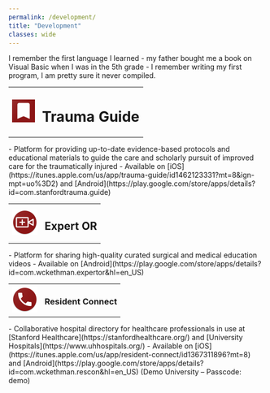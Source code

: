 ```yaml
---
permalink: /development/
title: "Development"
classes: wide
---
```

I remember the first language I learned - my father bought me a book on Visual Basic when I was in the 5th grade - I remember writing my first program, I am pretty sure it never compiled. 

<table>
	<tr>
		<td><img src="/images/development/trauma_guide_200.png" alt="Trauma Guide" width="45" height="45"></td>
		<td><h1>Trauma Guide</h1></td>
	</tr>
</table>
- Platform for providing up-to-date evidence-based protocols and educational materials to guide the care and scholarly pursuit of improved care for the traumatically injured
- Available on [iOS](https://itunes.apple.com/us/app/trauma-guide/id1462123331?mt=8&ign-mpt=uo%3D2) and [Android](https://play.google.com/store/apps/details?id=com.stanfordtrauma.guide)

<table>
	<tr>
		<td><img src="/images/development/expert_or_200.png" alt="Expert OR" width="50" height="50"></td>
		<td><h2>Expert OR</h2></td>
	</tr>
</table>
- Platform for sharing high-quality curated surgical and medical education videos
- Available on [Android](https://play.google.com/store/apps/details?id=com.wckethman.expertor&hl=en_US)

<table>
	<tr>
		<td><img src="/images/development/res_connect_200.png" alt="Resident Connect" width="50" height="50"></td>
		<td><h3>Resident Connect</h3></td>
	</tr>
</table>
- Collaborative hospital directory for healthcare professionals in use at [Stanford Healthcare](https://stanfordhealthcare.org/) and [University Hospitals](https://www.uhhospitals.org/)
- Available on [iOS](https://itunes.apple.com/us/app/resident-connect/id1367311896?mt=8) and [Android](https://play.google.com/store/apps/details?id=com.wckethman.rescon&hl=en_US) (Demo University – Passcode: demo)